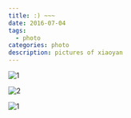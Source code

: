 ```yaml
---
title: :) ~~~
date: 2016-07-04
tags:
  - photo
categories: photo
description: pictures of xiaoyan
---
```


![1](http://imglf2.nosdn.127.net/img/ekhIbkNDdEhLQmNHYnkzY2VXUkpYdkVzSk1lcXZVTHJzbjU4bzlhTHAySUh2eGdOTk05ck1nPT0.jpg?imageView&thumbnail=2000y1333&type=jpg&quality=96&stripmeta=0&type=jpg)

<!-- more -->

![2](http://imglf0.nosdn.127.net/img/ekhIbkNDdEhLQmNHYnkzY2VXUkpYb0FZOWJLNVMzU0s2V3RWenlsMExTeXJINVVLaStyR1JRPT0.jpg?imageView&thumbnail=2000y1333&type=jpg&quality=96&stripmeta=0&type=jpg)

![1](http://imglf1.nosdn.127.net/img/ekhIbkNDdEhLQmNHYnkzY2VXUkpYcmJhS3p5dWljQklwTThyRUhoVUgwbmZ5Q0M4WXp3aG5BPT0.jpg?imageView&thumbnail=2000y1333&type=jpg&quality=96&stripmeta=0&type=jpg)
